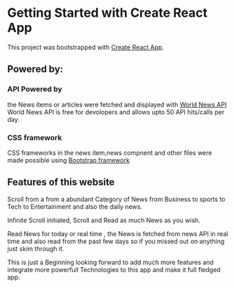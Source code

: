 # Getting Started with Create React App

This project was bootstrapped with [Create React App](https://github.com/facebook/create-react-app).

## Powered by:
### API Powered by
the News items or articles were fetched and displayed with [World News API](https://worldnewsapi.com)
World News API is free for devolopers and allows upto 50 API hits/calls per day. 

### CSS framework 
CSS frameworks in the news item,news compnent and other files were made possible using [Bootstrap framework](https://getbootstrap.com)

## Features of this website 
  Scroll from a from a abundant Category of News from Business to sports to Tech to Entertainment and also the daily news. 
  
  Infinite Scroll initiated, Scroll and Read as much News as you wish.
  
  Read News for today or real time , the News is fetched from news API in real time and also read from the past few days so if you missed out on anything just skim through it.

 This is just a Beginning looking forward to add much more features and integrate more powerfull Technologies to this app and make it full fledged app. 

